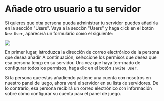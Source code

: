 # Añade otro usuario a tu servidor

Si quieres que otra persona pueda administrar tu servidor, puedes añadirla en la sección "Users". Vaya a la sección "Users" y haga click en el botón `New User`, aparecerá un formulario como el siguiente:

![](https://i.imgur.com/8RQHtcT.png)

En primer lugar, introduzca la dirección de correo electrónico de la persona que desea añadir. A continuación, seleccione los permisos que desea que esa persona tenga en su servidor. Una vez que haya terminado de configurar todos los permisos, haga clic en el botón `Invite User`.

Si la persona que estás añadiendo ya tiene una cuenta con nosotros en nuestro panel de juego, ahora verá el servidor en su lista de servidores. De lo contrario, esa persona recibirá un correo electrónico con información sobre cómo configurar su cuenta para el panel de juego.